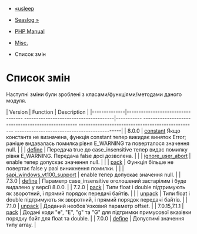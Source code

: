 - [«usleep](function.usleep.md)
- [Seaslog »](book.seaslog.md)

- [PHP Manual](index.md)
- [Misc.](book.misc.md)
-   Список змін

# Список змін

Наступні зміни були зроблені з класами/функціями/методами
даного модуля.

| Version | Function | Description |
|--------------|---------------------------------- --------------------------------------|----------- -------------------------------------------------- -------------------------------------------------- ---------------------------------------------|
| 8.0.0 | [constant](function.constant.md) Якщо константа не визначена, функція constant тепер викидає виняток Error; раніше видавалась помилка рівня E_WARNING та поверталося значення null. |
| | [define](function.define.md) | Передача true до case_insensitive тепер видає помилку рівня E_WARNING. Передача false досі дозволена. |
| | [ignore_user_abort](function.ignore-user-abort.md) | enable тепер допускає значення null. |
| | [pack](function.pack.md) | Функція більше не повертає false у разі виникнення помилки. |
| | [sapi_windows_vt100_support](function.sapi-windows-vt100-support.md) | enable тепер допускає значення null. |
| 7.3.0 | [define](function.define.md) | Параметр case_insensitive оголошений застарілим і буде видалено у версії 8.0.0. |
| 7.2.0 | [pack](function.pack.md) | Типи float і double підтримують як зворотний, і прямий порядок передачі байтів. |
| | [unpack](function.unpack.md) | Типи float і double підтримують як зворотний, і прямий порядок передачі байтів. |
| 7.1.0 | [unpack](function.unpack.md) | Доданий необов'язковий параметр offset. |
| 7.0.15,7.1.1 | [pack](function.pack.md) | Додані коди "e", "E", "g" та "G" для підтримки примусової вказівки порядку байт для float та double. |
| 7.0.0 | [define](function.define.md) | Допустимі значення типу array. |
